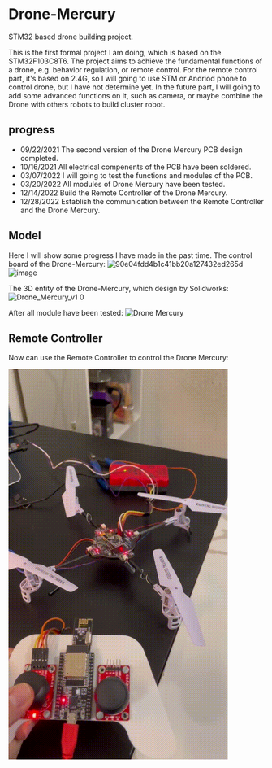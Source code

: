 # Drone-Mercury

STM32 based drone building project.

This is the first formal project I am doing, which is based on the STM32F103C8T6. The project aims to achieve the fundamental functions of a drone, e.g. behavior regulation, or remote control. For the remote control part, it's based on 2.4G, so I will going to use STM or Andriod phone to control drone, but I have not determine yet. In the future part, I will going to add some advanced functions on it, such as camera, or maybe combine the Drone with others robots to build cluster robot.

## progress

- 09/22/2021 The second version of the Drone Mercury PCB design completed.
- 10/16/2021 All electrical compenents of the PCB have been soldered.
- 03/07/2022 I will going to test the functions and modules of the PCB.
- 03/20/2022 All modules of Drone Mercury have been tested.
- 12/14/2022 Build the Remote Controller of the Drone Mercury.
- 12/28/2022 Establish the communication between the Remote Controller and the Drone Mercury.

## Model

Here I will show some progress I have made in the past time.
The control board of the Drone-Mercury:
![90e04fdd4b1c41bb20a127432ed265d](https://user-images.githubusercontent.com/54738414/149675059-ac7da046-55bf-405d-b65e-55640cadf401.jpg)
![image](https://user-images.githubusercontent.com/54738414/149679181-d7dfe65b-55f3-4734-85ad-52b7a1748f4d.png)

The 3D entity of the Drone-Mercury, which design by Solidworks:
![Drone_Mercury_v1 0](https://user-images.githubusercontent.com/54738414/161925779-22753e3d-679c-4390-8d3a-61426d50cfea.JPG)

After all module have been tested:
![Drone Mercury](https://user-images.githubusercontent.com/54738414/159178985-4270be06-1e2b-4302-b871-5a3760cff440.jpg)

## Remote Controller

Now can use the Remote Controller to control the Drone Mercury:

![RC](images/0cc251dee3ab41a146f38da23b14176cab2644905eab9e6198c434e07dfd9bb9.gif)  
